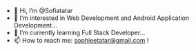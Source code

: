 - 👋 Hi, I’m @Sofiatatar
- 👀 I’m interested in Web Development and Android Application Development...
- 🌱 I’m currently learning Full Stack Developer...
- 📫 How to reach me: sophieetatar@gmail.com !

<!---
Sofiatatar/Sofiatatar is a ✨ special ✨ repository because its `README.md` (this file) appears on your GitHub profile.
You can click the Preview link to take a look at your changes.
--->
